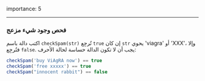 importance: 5

---

### فحص وجود شيء مزعج

اكتب دالة باسم `checkSpam(str)‎` تُرجِع `true` إن كان `str` يحوي 'viagra' أو 'XXX'، وإلا فتُرجِع `false`. يجب أن لا تكون الدالة حساسة لحالة الأحرف:

```js
checkSpam('buy ViAgRA now') == true
checkSpam('free xxxxx') == true
checkSpam("innocent rabbit") == false
```

